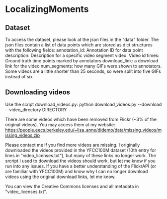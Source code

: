 # LocalizingMoments

## Dataset

To access the dataset, please look at the json files in the "data" folder.  The json files contain a list of data points which are stored as dict structures with the following fields:
	annotation_id: Annotation ID for data point
        description: Description for a specific video segment
 	video: Video id
	times: Ground truth time points marked by annotators
        download_link: a download link for the video
        num_segments:  how many GIFs were shown to annotators.  Some videos are a little shorter than 25 seconds, so were split into five GIFs instead of six.

## Downloading videos

Use the script download_videos.py:
python download_videos.py  --download --video_directory DIRECTORY

There are some videos which have been removed from Flickr (~3% of the original videos).  You may access them at my website: https://people.eecs.berkeley.edu/~lisa_anne/didemo/data/missing_videos/missing_videos.zip

Please contact me if you find more videos are missing.  I originally downloaded the videos provided in the YFCC100M dataset (10th entry for lines in "video_licenses.txt"), but many of these links no longer work.  The srcript I used to download the videos should work, but let me know if you run into any issues.  If you have a better understanding of the FlickrAPI (or are familiar with YFCC100M) and know why I can no longer download videos using the original download links, let me know.

You can view the Creative Commons licenses and all metadata in "video_licenses.txt".

